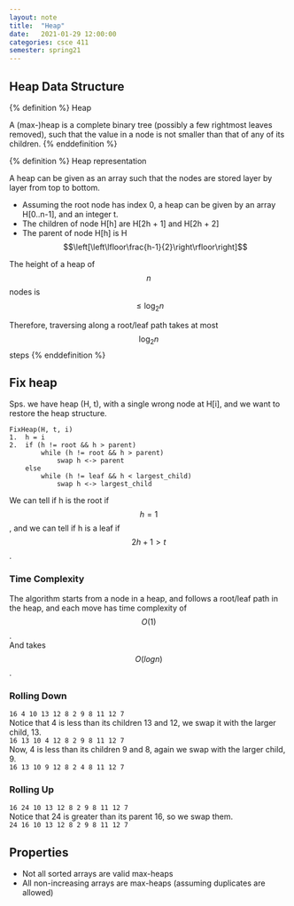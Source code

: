 ```yaml
---
layout: note
title:  "Heap"
date:   2021-01-29 12:00:00
categories: csce 411
semester: spring21
---
```

## Heap Data Structure

{% definition %}
Heap

A (max-)heap is a complete binary tree (possibly a few rightmost leaves removed), such that the value in a node is not smaller than that of any of its children.
{% enddefinition %}

{% definition %}
Heap representation

A heap can be given as an array such that the nodes are stored layer by layer from top to bottom. 
- Assuming the root node has index 0, a heap can be given by an array H[0..n-1], and an integer t.
- The children of node H[h] are H[2h + 1] and H[2h + 2]
- The parent of node H[h] is H$$\left[\left\lfloor\frac{h-1}{2}\right\rfloor\right]$$

The height of a heap of $$n$$ nodes is $$\leq \log_2n$$

Therefore, traversing along a root/leaf path takes at most $$\log_2n$$ steps
{% enddefinition %}

## Fix heap
Sps. we have heap (H, t), with a single wrong node at H[i], and we want to restore the heap structure.
```
FixHeap(H, t, i)
1.  h = i
2.  if (h != root && h > parent)
        while (h != root && h > parent)
            swap h <-> parent
    else
        while (h != leaf && h < largest_child)
            swap h <-> largest_child
```

We can tell if h is the root if $$h = 1$$, and we can tell if h is a leaf if $$2h + 1 > t$$.

### Time Complexity

The algorithm starts from a node in a heap, and follows a root/leaf path in the heap, and each move has time complexity of $$O(1)$$.  
And takes $$O(log n)$$.

### Rolling Down
```16 4 10 13 12 8 2 9 8 11 12 7```  
Notice that 4 is less than its children 13 and 12, we swap it with the larger child, 13.  
```16 13 10 4 12 8 2 9 8 11 12 7```  
Now, 4 is less than its children 9 and 8, again we swap with the larger child, 9.  
```16 13 10 9 12 8 2 4 8 11 12 7```

### Rolling Up
```16 24 10 13 12 8 2 9 8 11 12 7```  
Notice that 24 is greater than its parent 16, so we swap them.  
```24 16 10 13 12 8 2 9 8 11 12 7```

## Properties
- Not all sorted arrays are valid max-heaps
- All non-increasing arrays are max-heaps (assuming duplicates are allowed)
